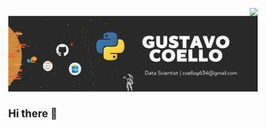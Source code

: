 <img align="right" src="https://visitor-badge.laobi.icu/badge?page_id=salesp07.salesp07" />

<p align=center><img src=https://raw.githubusercontent.com/Gustavocoello/Gustavocoello/main/jpg/Github%20Banner.png></p>

## Hi there 👋



<!--
**Gustavocoello/Gustavocoello** is a ✨ _special_ ✨ repository because its `README.md` (this file) appears on your GitHub profile.

Here are some ideas to get you started:

- 🔭 I’m currently working on ...
- 🌱 I’m currently learning ...
- 👯 I’m looking to collaborate on ...
- 🤔 I’m looking for help with ...
- 💬 Ask me about ...
- 📫 How to reach me: ...
- 😄 Pronouns: ...
- ⚡ Fun fact: ...
-->
